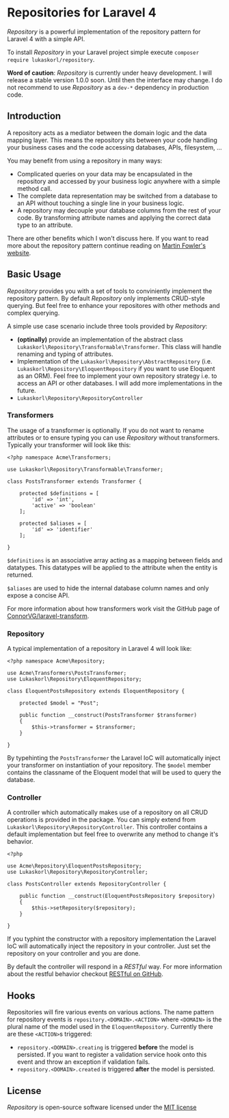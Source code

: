 # Repositories for Laravel 4

*Repository* is a powerful implementation of the repository pattern for Laravel 4 with a simple API.

To install *Repository* in your Laravel project simple execute `composer require lukaskorl/repository`.

**Word of caution**: *Repository* is currently under heavy development. I will release a stable version 1.0.0 soon. Until then the interface may change. I do not recommend to use *Repository* as a `dev-*` dependency in production code.

## Introduction

A repository acts as a mediator between the domain logic and the data mapping layer. This means the repository sits between your code handling your business cases and the code accessing databases, APIs, filesystem, ...

You may benefit from using a repository in many ways:

 - Complicated queries on your data may be encapsulated in the repository and accessed by your business logic anywhere with a simple method call.
 - The complete data representation may be switched from a database to an API without touching a single line in your business logic.
 - A repository may decouple your database columns from the rest of your code. By transforming attribute names and applying the correct data type to an attribute.
 
There are other benefits which I won't discuss here. If you want to read more about the repository pattern continue reading on [Martin Fowler's website](http://martinfowler.com/eaaCatalog/repository.html).

## Basic Usage

*Repository* provides you with a set of tools to conviniently implement the repository pattern. By default *Repository* only implements CRUD-style querying. But feel free to enhance your repositores with other methods and complex querying.

A simple use case scenario include three tools provided by *Repository*:


 - **(optinally)** provide an implementation of the abstract class `Lukaskorl\Repository\Transformable\Transformer`. This class will handle renaming and typing of attributes.
 - Implementation of the `Lukaskorl\Repository\AbstractRepository` (i.e. `Lukaskorl\Repository\EloquentRepository` if you want to use Eloquent as an ORM). Feel free to implement your own repository strategy i.e. to access an API or other databases. I will add more implementations in the future.
 - `Lukaskorl\Repository\RepositoryController`
 
### Transformers

The usage of a transformer is optionally. If you do not want to rename attributes or to ensure typing you can use *Repository* without transformers. Typically your transformer will look like this:

	<?php namespace Acme\Transformers;
 
	use Lukaskorl\Repository\Transformable\Transformer;

	class PostsTransformer extends Transformer {

    	protected $definitions = [
    	    'id' => 'int',
    	    'active' => 'boolean'
    	];

    	protected $aliases = [
    	    'id' => 'identifier'
    	];

	} 

`$definitions` is an associative array acting as a mapping between fields and datatypes. This datatypes will be applied to the attribute when the entity is returned.

`$aliases` are used to hide the internal database column names and only expose a concise API.

For more information about how transformers work visit the GitHub page of [ConnorVG/laravel-transform](https://github.com/ConnorVG/laravel-transform).

### Repository

A typical implementation of a repository in Laravel 4 will look like:

	<?php namespace Acme\Repository;

	use Acme\Transformers\PostsTransformer;
	use Lukaskorl\Repository\EloquentRepository;

	class EloquentPostsRepository extends EloquentRepository {
	
	    protected $model = "Post";

	    public function __construct(PostsTransformer $transformer)
	    {
        	$this->transformer = $transformer;
   		}

	}
	
By typehinting the `PostsTransformer` the Laravel IoC will automatically inject your transformer on instantiation of your repository. The `$model` member contains the classname of the Eloquent model that will be used to query the database.

### Controller

A controller which automatically makes use of a repository on all CRUD operations is provided in the package. You can simply extend from `Lukaskorl\Repository\RepositoryController`. This controller contains a default implementation but feel free to overwrite any method to change it's behavior.

	<?php

	use Acme\Repository\EloquentPostsRepository;
	use Lukaskorl\Repository\RepositoryController;

	class PostsController extends RepositoryController {

    	public function __construct(EloquentPostsRepository $repository)
    	{
        	$this->setRepository($repository);
	    }

	}
	
If you typhint the constructor with a repository implementation the Laravel IoC will automatically inject the repository in your controller. Just set the repository on your controller and you are done.

By default the controller will respond in a *RESTful* way. For more information about the restful behavior checkout [RESTful on GitHub](https://github.com/lukaskorl/restful).

## Hooks

Repositories will fire various events on various actions. The name pattern for repository events is `repository.<DOMAIN>.<ACTION>` where `<DOMAIN>` is the plural name of the model used in the `EloquentRepository`. Currently there are these `<ACTION>`s triggered:

 * `repository.<DOMAIN>.creating` is triggered **before** the model is persisted. If you want to register a validation service hook onto this event and throw an exception if validation fails.
 * `repository.<DOMAIN>.created` is triggered **after** the model is persisted.

## License

*Repository* is open-source software licensed under the [MIT license](http://opensource.org/licenses/MIT)
